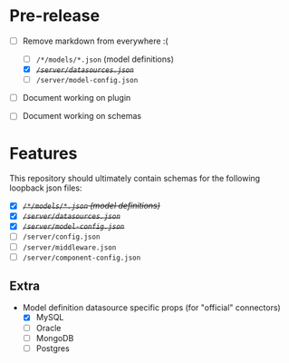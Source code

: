 # Pre-release

* [ ] Remove markdown from everywhere :(
  
  * [ ] `/*/models/*.json` (model definitions)
  * [X] ~~*`/server/datasources.json`*~~
  * [ ] `/server/model-config.json`
* [ ] Document working on plugin
* [ ] Document working on schemas

# Features
This repository should ultimately contain schemas for the following loopback json files:

* [X] ~~*`/*/models/*.json` (model definitions)*~~
* [X] ~~*`/server/datasources.json`*~~
* [X] ~~*`/server/model-config.json`*~~
* [ ] `/server/config.json`
* [ ] `/server/middleware.json`
* [ ] `/server/component-config.json` 

## Extra
* Model definition datasource specific props (for "official" connectors)
  * [x] MySQL
  * [ ] Oracle
  * [ ] MongoDB
  * [ ] Postgres